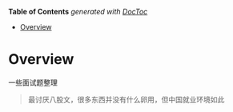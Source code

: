 <!-- START doctoc generated TOC please keep comment here to allow auto update -->
<!-- DON'T EDIT THIS SECTION, INSTEAD RE-RUN doctoc TO UPDATE -->
**Table of Contents**  *generated with [DocToc](https://github.com/thlorenz/doctoc)*

- [Overview](#overview)

<!-- END doctoc generated TOC please keep comment here to allow auto update -->

# Overview

一些面试题整理

> 最讨厌八股文，很多东西并没有什么卵用，但中国就业环境如此
